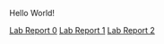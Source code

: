 Hello World!

[Lab Report 0](https://github.com/zack7109/cse15l-lab-reports/blob/main/lab-report-1-week-0.md)
[Lab Report 1](https://github.com/zack7109/cse15l-lab-reports/blob/main/lab-report-1-week-1.md)
[Lab Report 2](https://github.com/zack7109/cse15l-lab-reports/blob/main/lab-report-2-week-2.md)
